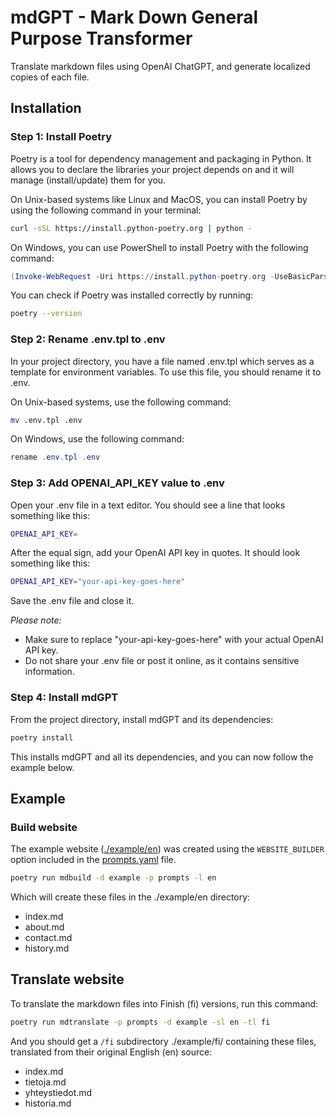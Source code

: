 # mdGPT - Mark Down General Purpose Transformer

Translate markdown files using OpenAI ChatGPT, and generate localized copies of each file.

## Installation

### Step 1: Install Poetry

Poetry is a tool for dependency management and packaging in Python. It allows you to declare the libraries your project depends on and it will manage (install/update) them for you.

On Unix-based systems like Linux and MacOS, you can install Poetry by using the following command in your terminal:

```bash
curl -sSL https://install.python-poetry.org | python -
```

On Windows, you can use PowerShell to install Poetry with the following command:

```powershell
(Invoke-WebRequest -Uri https://install.python-poetry.org -UseBasicParsing).Content | python -
```

You can check if Poetry was installed correctly by running:

```bash
poetry --version
```

### Step 2: Rename .env.tpl to .env

In your project directory, you have a file named .env.tpl which serves as a template for environment variables. To use this file, you should rename it to .env.

On Unix-based systems, use the following command:

```bash
mv .env.tpl .env
```

On Windows, use the following command:

```powershell
rename .env.tpl .env
```

### Step 3: Add OPENAI_API_KEY value to .env

Open your .env file in a text editor. You should see a line that looks something like this:

```bash
OPENAI_API_KEY=
```

After the equal sign, add your OpenAI API key in quotes. It should look something like this:

```bash
OPENAI_API_KEY="your-api-key-goes-here"
```

Save the .env file and close it.

_Please note:_

-   Make sure to replace "your-api-key-goes-here" with your actual OpenAI API key.
-   Do not share your .env file or post it online, as it contains sensitive information.

### Step 4: Install mdGPT

From the project directory, install mdGPT and its dependencies:

```bash
poetry install
```

This installs mdGPT and all its dependencies, and you can now follow the example below.

## Example

### Build website

The example website ([./example/en](example/en)) was created using the `WEBSITE_BUILDER` option included in the [prompts.yaml](prompts.yaml) file.

```bash
poetry run mdbuild -d example -p prompts -l en
```

Which will create these files in the ./example/en directory:

-   index.md
-   about.md
-   contact.md
-   history.md

## Translate website

To translate the markdown files into Finish (fi) versions, run this command:

```bash
poetry run mdtranslate -p prompts -d example -sl en -tl fi
```

And you should get a `/fi` subdirectory ./example/fi/ containing these files, translated from their original English (en) source:

-   index.md
-   tietoja.md
-   yhteystiedot.md
-   historia.md
